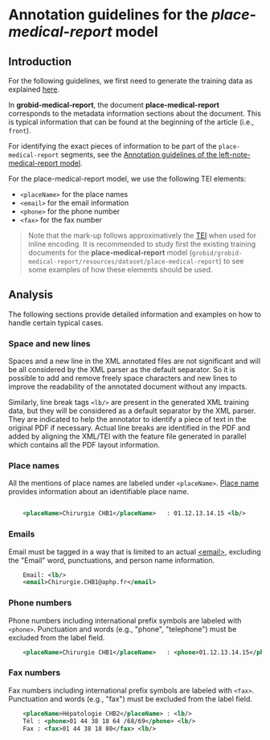# Annotation guidelines for the _place-medical-report_ model

## Introduction

For the following guidelines, we first need to generate the training data as explained [here](../Training-the-medical-report-models.md#generation-of-training-data).

In __grobid-medical-report__, the document __place-medical-report__ corresponds to the metadata information sections about the document. This is typical information that can be found at the beginning of the article (i.e., `front`).

For identifying the exact pieces of information to be part of the `place-medical-report` segments, see the [Annotation guidelines of the left-note-medical-report model](left-note-medical-report.md).

For the place-medical-report model, we use the following TEI elements:

* `<placeName>` for the place names
* `<email>` for the email information 
* `<phone>` for the phone number 
* `<fax>` for the fax number 

> Note that the mark-up follows approximatively the [TEI](http://www.tei-c.org) when used for inline encoding. 
> It is recommended to study first the existing training documents for the __place-medical-report__ model (`grobid/grobid-medical-report/resources/dataset/place-medical-report`) to see some examples of how these elements should be used.

## Analysis

The following sections provide detailed information and examples on how to handle certain typical cases.

### Space and new lines

Spaces and a new line in the XML annotated files are not significant and will be all considered by the XML parser as the default separator. So it is possible to add and remove freely space characters and new lines to improve the readability of the annotated document without any impacts. 

Similarly, line break tags `<lb/>` are present in the generated XML training data, but they will be considered as a default separator by the XML parser. They are indicated to help the annotator to identify a piece of text in the original PDF if necessary. Actual line breaks are identified in the PDF and added by aligning the XML/TEI with the feature file generated in parallel which contains all the PDF layout information. 

### Place names

All the mentions of place names are labeled under `<placeName>`. [Place name](https://tei-c.org/release/doc/tei-p5-doc/en/html/ref-placeName.html) provides information about an identifiable place name.

```xml

    <placeName>Chirurgie CHB1</placeName>   : 01.12.13.14.15 <lb/>
```

### Emails

Email must be tagged in a way that is limited to an actual [\<email\>](https://tei-c.org/release/doc/tei-p5-doc/en/html/ref-email.html), excluding the "Email" word, punctuations, and person name information.

```xml
    Email: <lb/>
    <email>Chirurgie.CHB1@aphp.fr</email> 
```   

### Phone numbers

Phone numbers including international prefix symbols are labeled with `<phone>`. Punctuation and words (e.g., "phone", "telephone") must be excluded from the label field.

```xml
    <placeName>Chirurgie CHB1</placeName>   : <phone>01.12.13.14.15</phone> <lb/>
```

### Fax numbers

Fax numbers including international prefix symbols are labeled with `<fax>`. Punctuation and words (e.g., "fax") must be excluded from the label field.

```xml
    <placeName>Hépatologie CHB2</placeName> : <lb/>
    Tél : <phone>01 44 38 18 64 /68/69</phone> <lb/>
    Fax : <fax>01 44 38 18 80</fax> <lb/>
```

